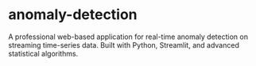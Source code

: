 # anomaly-detection
A professional web-based application for real-time anomaly detection on streaming time-series data. Built with Python, Streamlit, and advanced statistical algorithms.
